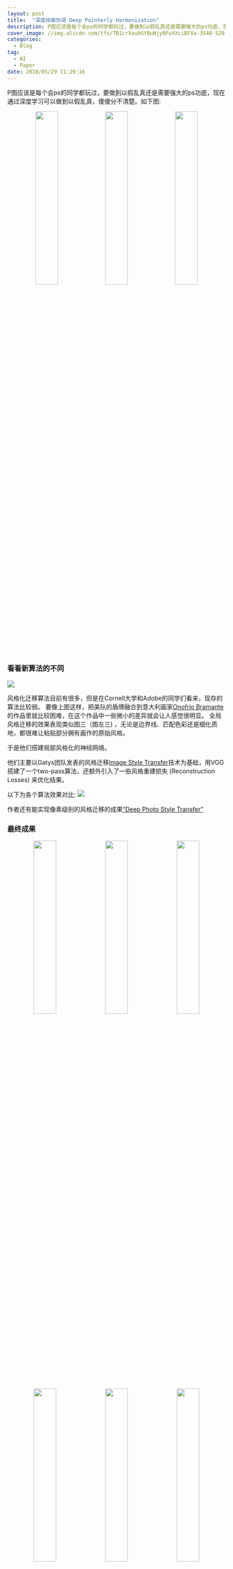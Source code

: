 ```yaml
---
layout: post
title:  "深度绘画协调 Deep Painterly Harmonization"
description: P图应该是每个会ps的同学都玩过，要做到以假乱真还是需要强大的ps功底，现在通过深度学习可以做到以假乱真，傻傻分不清楚。
cover_image: //img.alicdn.com/tfs/TB1crXoubGYBuNjy0FoXXciBFXa-3540-520.jpg
categories:
  - Blog
tag:
  - AI
  - Paper
date: 2018/05/29 11:29:16
---
```


P图应该是每个会ps的同学都玩过，要做到以假乱真还是需要强大的ps功底，现在通过深度学习可以做到以假乱真，傻傻分不清楚。如下图:

<p align='center'><img src='/images/DeepPainterlyHarmonization/data/11_target.jpg' style="width:32% !important"/><img src='/images/DeepPainterlyHarmonization/data/11_naive.jpg' style="width:32% !important"/><img src='/images/DeepPainterlyHarmonization/results/11_final_res2.png' style="width:32% !important"/></p>




### 看看新算法的不同


![](https://img.alicdn.com/tfs/TB1h22fuXOWBuNjy0FiXXXFxVXa-2870-1210.jpg)

风格化迁移算法目前有很多，但是在Cornell大学和Adobe的同学们看来，现存的算法比较弱。
要像上图这样，把美队的盾牌融合到意大利画家[Onofrio Bramante](https://it.wikipedia.org/wiki/Onofrio_Bramante)的作品里就比较困难，在这个作品中一些微小的差异就会让人感觉很明显。
全局风格迁移的效果表现类似图三（图左三) ，无论是边界线、匹配色彩还是细化质地，都很难让粘贴部分拥有画作的原始风格。

于是他们搭建局部风格化的神经网络。

他们主要以Gatys团队发表的风格迁移[Image Style Transfer](https://www.cv-foundation.org/openaccess/content_cvpr_2016/papers/Gatys_Image_Style_Transfer_CVPR_2016_paper.pdf)技术为基础，用VGG搭建了一个two-pass算法，还额外引入了一些风格重建损失 (Reconstruction Losses) 来优化结果。

以下为各个算法效果对比:
![](https://img.alicdn.com/tfs/TB1vmY5ueuSBuNjy1XcXXcYjFXa-2342-1768.jpg)

作者还有能实现像素级别的风格迁移的成果[“Deep Photo Style Transfer”](https://arxiv.org/pdf/1703.07511.pdf)


### 最终成果

<escape>
  <p align='center'>
    <img src='/images/DeepPainterlyHarmonization/data/0_target.jpg' style="width:32% !important"/>
    <img src='/images/DeepPainterlyHarmonization/data/0_naive.jpg' style="width:32% !important"/>
    <img src='/images/DeepPainterlyHarmonization/results/0_final_res2.png' style="width:32% !important"/>
  </p>
  <p align='center'>
    <img src='/images/DeepPainterlyHarmonization/data/1_target.jpg' style="width:32% !important"/>
    <img src='/images/DeepPainterlyHarmonization/data/1_naive.jpg' style="width:32% !important"/>
    <img src='/images/DeepPainterlyHarmonization/results/1_final_res2.png' style="width:32% !important"/>
  </p>
  <p align='center'>
    <img src='/images/DeepPainterlyHarmonization/data/2_target.jpg' style="width:32% !important"/>
    <img src='/images/DeepPainterlyHarmonization/data/2_naive.jpg' style="width:32% !important"/>
    <img src='/images/DeepPainterlyHarmonization/results/2_final_res2.png' style="width:32% !important"/>
  </p>
  <p align='center'>
    <img src='/images/DeepPainterlyHarmonization/data/3_target.jpg' style="width:32% !important"/>
    <img src='/images/DeepPainterlyHarmonization/data/3_naive.jpg' style="width:32% !important"/>
    <img src='/images/DeepPainterlyHarmonization/results/3_final_res2.png' style="width:32% !important"/>
  </p>
  <p align='center'>
    <img src='/images/DeepPainterlyHarmonization/data/5_target.jpg' style="width:32% !important"/>
    <img src='/images/DeepPainterlyHarmonization/data/5_naive.jpg' style="width:32% !important"/>
    <img src='/images/DeepPainterlyHarmonization/results/5_final_res2.png' style="width:32% !important"/>
  </p>
  <p align='center'>
    <img src='/images/DeepPainterlyHarmonization/data/6_target.jpg' style="width:32% !important"/>
    <img src='/images/DeepPainterlyHarmonization/data/6_naive.jpg' style="width:32% !important"/>
    <img src='/images/DeepPainterlyHarmonization/results/6_final_res2.png' style="width:32% !important"/>
  </p>
</escape>

### 参考资料
- Github: [deep-painterly-harmonization][1]
- 论文地址: [https://arxiv.org/abs/1804.03189][2]
- [Image Style Transfer][3]
- [画家 Onofrio Bramante][4]
- [Deep Photo Style Transfer][5]

[1]: https://github.com/luanfujun/deep-painterly-harmonization
[2]: https://arxiv.org/abs/1804.03189
[3]: https://www.cv-foundation.org/openaccess/content_cvpr_2016/papers/Gatys_Image_Style_Transfer_CVPR_2016_paper.pdf
[4]: https://it.wikipedia.org/wiki/Onofrio_Bramante
[5]: https://arxiv.org/pdf/1703.07511.pdf